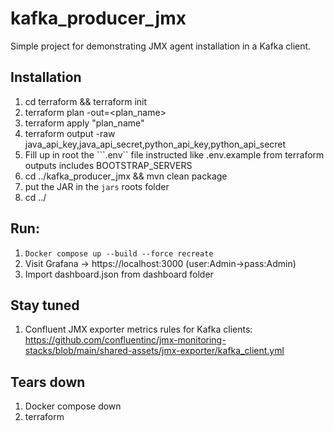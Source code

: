 # kafka_producer_jmx
Simple project for demonstrating JMX agent installation in a Kafka client.

## Installation
1. cd terraform && terraform init
2. terraform plan -out=<plan_name>
3. terraform apply "plan_name"
4. terraform output -raw java_api_key,java_api_secret,python_api_key,python_api_secret
5. Fill up in root the ```.env`` file instructed like .env.example from terraform outputs includes BOOTSTRAP_SERVERS
6. cd ../kafka_producer_jmx && mvn clean package
7. put the JAR in the ```jars``` roots folder
8. cd ../

## Run:
1. ```Docker compose up --build --force recreate```
2. Visit Grafana -> https://localhost:3000 (user:Admin->pass:Admin)
3. Import dashboard.json from dashboard folder

## Stay tuned
1. Confluent JMX exporter metrics rules for Kafka clients:
https://github.com/confluentinc/jmx-monitoring-stacks/blob/main/shared-assets/jmx-exporter/kafka_client.yml

## Tears down
1. Docker compose down
2. terraform 